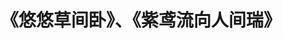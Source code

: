 ---
title: "《悠悠草间卧》、《紫鸢流向人间瑞》"
excerpt: "<img src='/images/youyou_ziyuan.jpg'>"
collection: portfolio
---